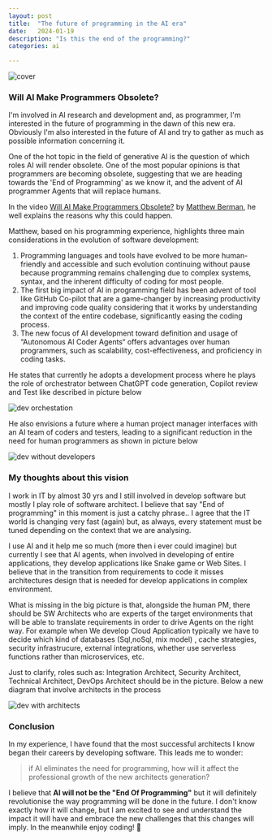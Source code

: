 ```yaml
---
layout: post
title:  "The future of programming in the AI era"
date:   2024-01-19
description: "Is this the end of the programming?"
categories: ai

---
```

![cover](../../../../assets/the-end-of-programming/cover.png)


### Will AI Make Programmers Obsolete?

I'm involved in AI research and development and, as programmer, I'm interested in the future of programming in the dawn of this new era. Obviously I'm also interested in the future of AI and try to gather as much as possible information concerning it. 

One of the hot topic in the field of generative AI is the question of which roles AI will render obsolete. One of the most popular opinions is that programmers are becoming obsolete, suggesting that we are heading towards the 'End of Programming' as we know it, and the advent of AI programmer Agents that will replace humans.

In the video [Will AI Make Programmers Obsolete?](https://www.youtube.com/watch?v=ZV6Sz42l0hY) by [Matthew Berman](https://www.youtube.com/@matthew_berman), he well explains the reasons why this could  happen. 

Matthew, based on his programming experience, highlights three main considerations in the evolution of software development:

1. Programming languages and tools have evolved to be more human-friendly and accessible and such evolution continuing without pause  because programming remains challenging due to complex systems, syntax, and the inherent difficulty of coding for most people.
1. The first big impact of AI in programming field has been advent of tool like GitHub Co-pilot that are a game-changer by increasing productivity and improving code quality considering that it works by understanding the context of the entire codebase, significantly easing the coding process. 
1. The new focus of AI development toward  definition and usage of “Autonomous AI Coder Agents“ offers advantages over human programmers, such as scalability, cost-effectiveness, and proficiency in coding tasks. 

He states that currently he adopts a development process where he plays the role of orchestrator  between  ChatGPT code generation, Copilot review and Test like described in picture below

![dev orchestation](../../../../assets/the-end-of-programming/image01.png)

He also  envisions a future where a human project manager interfaces with an AI team of coders and testers, leading to a significant reduction in the need for human programmers as shown in picture below

![dev without developers](../../../../assets/the-end-of-programming/image02.png)

### My thoughts about this vision 

I work in IT by almost 30 yrs and I still involved in develop software but mostly I play role of software architect. I believe that say "End of programming" in this moment is just a catchy phrase.. I agree that the IT world is changing very fast (again) but, as always, every statement must be tuned depending on the context that we are analysing. 

I use AI and it help me so much (more then i ever could imagine) but currently I see that AI agents, when involved in developing of entire applications, they develop applications like Snake game or Web Sites. I believe that in the transition from requirements to code it misses architectures design that is needed for develop applications in complex environment. 

What is missing in the big picture is that, alongside the human PM, there should be SW Architects who are experts of the target environments that will be able to translate requirements in order to drive Agents on the right way. For example when We develop Cloud Application typically we have to decide which kind of databases (Sql,noSql, mix model) , cache strategies, security infrastrucure, external integrations, whether use serverless functions rather than microservices, etc.

Just to clarify, roles such as: Integration Architect, Security Architect, Technical Architect, DevOps Architect should be in the picture. Below a new diagram that involve architects in the process

![dev with architects](../../../../assets/the-end-of-programming/aiagents.png)

### Conclusion 

In my experience, I have found that the most successful architects I know began their careers by developing software. This leads me to wonder: 
> if AI eliminates the need for programming, how will it affect the professional growth of the new architects generation?

I believe that **AI will not be the "End Of Programming"** but it will definitely revolutionise the way programming will be  done in the future. I don't know exactly how it will change, but I am excited to see and understand the impact it will have and embrace the new challenges that this changes will imply. In the meanwhile enjoy coding! 👋

